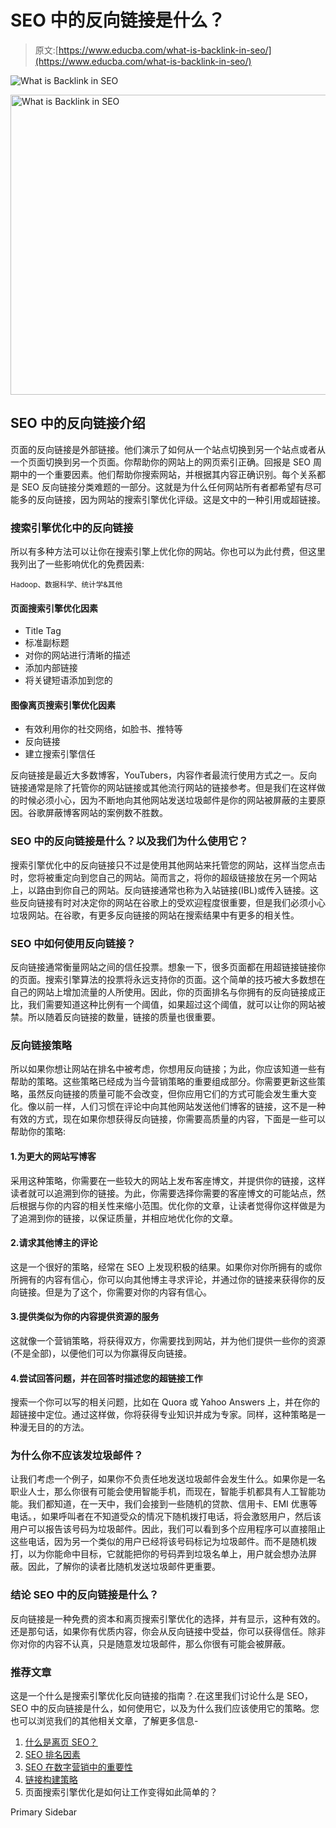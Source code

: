 # SEO 中的反向链接是什么？

> 原文:[https://www.educba.com/what-is-backlink-in-seo/](https://www.educba.com/what-is-backlink-in-seo/)

![What is Backlink in SEO](../Images/f7aee623f4762534b951db22099bc4ce.png)

<noscript><img class="alignnone size-full wp-image-239752" src="../Images/f7aee623f4762534b951db22099bc4ce.png" alt="What is Backlink in SEO" width="870" height="480" srcset="https://cdn.educba.com/academy/wp-content/uploads/2019/11/What-is-Backlink-in-SEO.png 870w, https://cdn.educba.com/academy/wp-content/uploads/2019/11/What-is-Backlink-in-SEO-300x166.png 300w, https://cdn.educba.com/academy/wp-content/uploads/2019/11/What-is-Backlink-in-SEO-768x424.png 768w" sizes="(max-width: 870px) 100vw, 870px" data-original-src="https://cdn.educba.com/academy/wp-content/uploads/2019/11/What-is-Backlink-in-SEO.png"/></noscript>

## SEO 中的反向链接介绍

页面的反向链接是外部链接。他们演示了如何从一个站点切换到另一个站点或者从一个页面切换到另一个页面。你帮助你的网站上的网页索引正确。回报是 SEO 周期中的一个重要因素。他们帮助你搜索网站，并根据其内容正确识别。每个关系都是 SEO 反向链接分类难题的一部分。这就是为什么任何网站所有者都希望有尽可能多的反向链接，因为网站的搜索引擎优化评级。这是文中的一种引用或超链接。

### 搜索引擎优化中的反向链接

所以有多种方法可以让你在搜索引擎上优化你的网站。你也可以为此付费，但这里我列出了一些影响优化的免费因素:

<small>Hadoop、数据科学、统计学&其他</small>

#### 页面搜索引擎优化因素

*   Title Tag
*   标准副标题
*   对你的网站进行清晰的描述
*   添加内部链接
*   将关键短语添加到您的

#### 图像离页搜索引擎优化因素

*   有效利用你的社交网络，如脸书、推特等
*   反向链接
*   建立搜索引擎信任

反向链接是最近大多数博客，YouTubers，内容作者最流行使用方式之一。反向链接通常是除了托管你的网站链接或其他流行网站的链接参考。但是我们在这样做的时候必须小心，因为不断地向其他网站发送垃圾邮件是你的网站被屏蔽的主要原因。谷歌屏蔽博客网站的案例数不胜数。

### SEO 中的反向链接是什么？以及我们为什么使用它？

搜索引擎优化中的反向链接只不过是使用其他网站来托管您的网站，这样当您点击时，您将被重定向到您自己的网站。简而言之，将你的超级链接放在另一个网站上，以路由到你自己的网站。反向链接通常也称为入站链接(IBL)或传入链接。这些反向链接有时对决定你的网站在谷歌上的受欢迎程度很重要，但是我们必须小心垃圾网站。在谷歌，有更多反向链接的网站在搜索结果中有更多的相关性。

### SEO 中如何使用反向链接？

反向链接通常衡量网站之间的信任投票。想象一下，很多页面都在用超链接链接你的页面。搜索引擎算法的投票将永远支持你的页面。这个简单的技巧被大多数想在自己的网站上增加流量的人所使用。因此，你的页面排名与你拥有的反向链接成正比，我们需要知道这种比例有一个阈值，如果超过这个阈值，就可以让你的网站被禁。所以随着反向链接的数量，链接的质量也很重要。

### 反向链接策略

所以如果你想让网站在排名中被考虑，你想用反向链接；为此，你应该知道一些有帮助的策略。这些策略已经成为当今营销策略的重要组成部分。你需要更新这些策略，虽然反向链接的质量可能不会改变，但你应用它们的方式可能会发生重大变化。像以前一样，人们习惯在评论中向其他网站发送他们博客的链接，这不是一种有效的方式，现在如果你想获得反向链接，你需要高质量的内容，下面是一些可以帮助你的策略:

#### 1.为更大的网站写博客

采用这种策略，你需要在一些较大的网站上发布客座博文，并提供你的链接，这样读者就可以追溯到你的链接。为此，你需要选择你需要的客座博文的可能站点，然后根据与你的内容的相关性来缩小范围。优化你的文章，让读者觉得你这样做是为了追溯到你的链接，以保证质量，并相应地优化你的文章。

#### 2.请求其他博主的评论

这是一个很好的策略，经常在 SEO 上发现积极的结果。如果你对你所拥有的或你所拥有的内容有信心，你可以向其他博主寻求评论，并通过你的链接来获得你的反向链接。但是为了这个，你需要对你的内容有信心。

#### 3.提供类似为你的内容提供资源的服务

这就像一个营销策略，将获得双方，你需要找到网站，并为他们提供一些你的资源(不是全部)，以便他们可以为你赢得反向链接。

#### 4.尝试回答问题，并在回答时描述您的超链接工作

搜索一个你可以写的相关问题，比如在 Quora 或 Yahoo Answers 上，并在你的超链接中定位。通过这样做，你将获得专业知识并成为专家。同样，这种策略是一种漫无目的的方法。

### 为什么你不应该发垃圾邮件？

让我们考虑一个例子，如果你不负责任地发送垃圾邮件会发生什么。如果你是一名职业人士，那么你很有可能会使用智能手机，而现在，智能手机都具有人工智能功能。我们都知道，在一天中，我们会接到一些随机的贷款、信用卡、EMI 优惠等电话。，如果呼叫者在不知道受众的情况下随机拨打电话，将会激怒用户，然后该用户可以报告该号码为垃圾邮件。因此，我们可以看到多个应用程序可以直接阻止这些电话，因为另一个类似的用户已经将该号码标记为垃圾邮件。而不是随机拨打，以为你能命中目标，它就能把你的号码弄到垃圾名单上，用户就会想办法屏蔽。因此，了解你的读者比随机发送垃圾邮件更重要。

### 结论 SEO 中的反向链接是什么？

反向链接是一种免费的资本和离页搜索引擎优化的选择，并有显示，这种有效的。还是那句话，如果你有优质内容，你会从反向链接中受益，你可以获得信任。除非你对你的内容不认真，只是随意发垃圾邮件，那么你很有可能会被屏蔽。

### 推荐文章

这是一个什么是搜索引擎优化反向链接的指南？.在这里我们讨论什么是 SEO，SEO 中的反向链接是什么，如何使用它，以及为什么我们应该使用它的策略。您也可以浏览我们的其他相关文章，了解更多信息-

1.  [什么是离页 SEO？](https://www.educba.com/what-is-off-page-seo/)
2.  [SEO 排名因素](https://www.educba.com/seo-ranking-factors/)
3.  [SEO 在数字营销中的重要性](https://www.educba.com/seo-in-digital-marketing/)
4.  [链接构建策略](https://www.educba.com/link-building-strategies/)
5.  页面搜索引擎优化是如何让工作变得如此简单的？

<footer class="entry-footer">

<aside class="sidebar sidebar-primary widget-area" role="complementary" aria-label="Primary Sidebar">Primary Sidebar</aside>

</footer>
